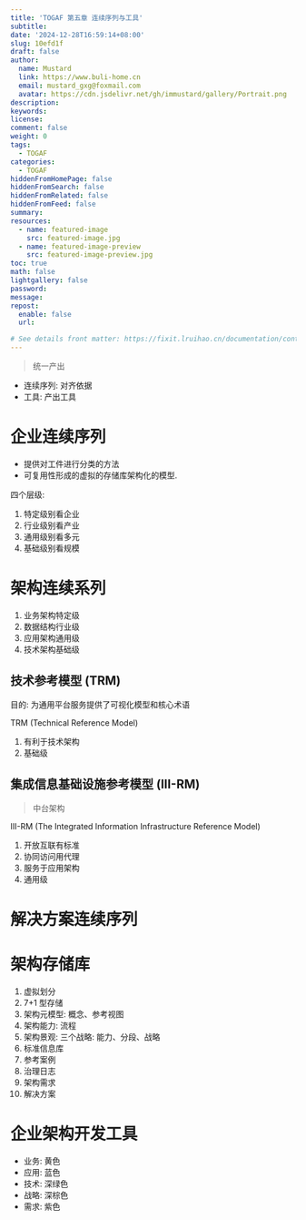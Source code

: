 ```yaml
---
title: 'TOGAF 第五章 连续序列与工具'
subtitle:
date: '2024-12-28T16:59:14+08:00'
slug: 10efd1f
draft: false
author:
  name: Mustard	
  link: https://www.buli-home.cn
  email: mustard_gxg@foxmail.com
  avatar: https://cdn.jsdelivr.net/gh/immustard/gallery/Portrait.png
description:
keywords:
license:
comment: false
weight: 0
tags:
  - TOGAF
categories:
  - TOGAF
hiddenFromHomePage: false
hiddenFromSearch: false
hiddenFromRelated: false
hiddenFromFeed: false
summary:
resources:
  - name: featured-image
    src: featured-image.jpg
  - name: featured-image-preview
    src: featured-image-preview.jpg
toc: true
math: false
lightgallery: false
password:
message:
repost:
  enable: false
  url:

# See details front matter: https://fixit.lruihao.cn/documentation/content-management/introduction/#front-matter
---
```


<!--more-->
> 统一产出

* 连续序列: 对齐依据
* 工具: 产出工具

# 企业连续序列
* 提供对工件进行分类的方法
* 可复用性形成的虚拟的存储库架构化的模型. 

四个层级:
1. 特定级别看企业
2. 行业级别看产业
3. 通用级别看多元
4. 基础级别看规模

# 架构连续系列
1. 业务架构特定级
2. 数据结构行业级
3. 应用架构通用级
4. 技术架构基础级

## 技术参考模型 (TRM)
目的: 为通用平台服务提供了可视化模型和核心术语

TRM (Technical Reference Model)
1. 有利于技术架构
2. 基础级

## 集成信息基础设施参考模型 (III-RM)
> 中台架构

III-RM (The Integrated Information Infrastructure Reference Model)
1. 开放互联有标准
2. 协同访问用代理
3. 服务于应用架构
4. 通用级

# 解决方案连续序列

# 架构存储库
1. 虚拟划分
2. 7+1 型存储
  1. 架构元模型: 概念、参考视图
  2. 架构能力: 流程
  3. 架构景观: 三个战略: 能力、分段、战略
  4. 标准信息库
  5. 参考案例
  6. 治理日志
  7. 架构需求
  8. 解决方案

# 企业架构开发工具

* 业务: 黄色
* 应用: 蓝色
* 技术: 深绿色
* 战略: 深棕色
* 需求: 紫色